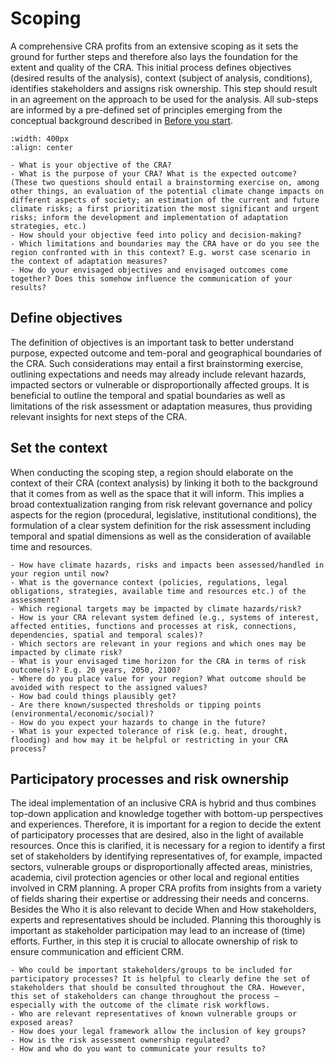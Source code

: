 Scoping
=======================

A comprehensive CRA profits from an extensive scoping as it sets the ground for further steps and therefore also lays the foundation for the extent and quality of the CRA. This initial process defines objectives (desired results of the analysis), context (subject of analysis, conditions), identifies stakeholders and assigns risk ownership. This step should result in an agreement on the approach to be used for the analysis. All sub-steps are informed by a pre-defined set of principles emerging from the conceptual background described in [Before you start](https://climaax.github.io/crabook-test/CRA_steps/beforeyoustart.html). 

```{image} ../images/Framework_scoping.png
:width: 400px
:align: center
```

```{margin} **Guiding questions - Objectives**
- What is your objective of the CRA?
- What is the purpose of your CRA? What is the expected outcome? (These two questions should entail a brainstorming exercise on, among other things, an evaluation of the potential climate change impacts on different aspects of society; an estimation of the current and future climate risks; a first prioritization the most significant and urgent risks; inform the development and implementation of adaptation strategies, etc.)
- How should your objective feed into policy and decision-making?
- Which limitations and boundaries may the CRA have or do you see the region confronted with in this context? E.g. worst case scenario in the context of adaptation measures? 
- How do your envisaged objectives and envisaged outcomes come together? Does this somehow influence the communication of your results?
```
## Define objectives
The definition of objectives is an important task to better understand purpose, expected outcome and tem-poral and geographical boundaries of the CRA. Such considerations may entail a first brainstorming exercise, outlining expectations and needs may already include relevant hazards, impacted sectors or vulnerable or disproportionally affected groups. It is beneficial to outline the temporal and spatial boundaries as well as limitations of the risk assessment or adaptation measures, thus providing relevant insights for next steps of the CRA.


## Set the context
When conducting the scoping step, a region should elaborate on the context of their CRA (context analysis) by linking it both to the background that it comes from as well as the space that it will inform. This implies a broad contextualization ranging from risk relevant governance and policy aspects for the region (procedural, legislative, institutional conditions), the formulation of a clear system definition for the risk assessment including temporal and spatial dimensions as well as the consideration of available time and resources.

```{margin} **Guiding questions - Context**
- How have climate hazards, risks and impacts been assessed/handled in your region until now?
- What is the governance context (policies, regulations, legal obligations, strategies, available time and resources etc.) of the assessment? 
- Which regional targets may be impacted by climate hazards/risk?
- How is your CRA relevant system defined (e.g., systems of interest, affected entities, functions and processes at risk, connections, dependencies, spatial and temporal scales)?
- Which sectors are relevant in your regions and which ones may be impacted by climate risk?
- What is your envisaged time horizon for the CRA in terms of risk outcome(s)? E.g. 20 years, 2050, 2100?
- Where do you place value for your region? What outcome should be avoided with respect to the assigned values? 
- How bad could things plausibly get?
- Are there known/suspected thresholds or tipping points (environmental/economic/social)?
- How do you expect your hazards to change in the future?
- What is your expected tolerance of risk (e.g. heat, drought, flooding) and how may it be helpful or restricting in your CRA process?
```

## Participatory processes and risk ownership
The ideal implementation of an inclusive CRA is hybrid and thus combines top-down application and knowledge together with bottom-up perspectives and experiences. Therefore, it is important for a region to decide the extent of participatory processes that are desired, also in the light of available resources. Once this is clarified, it is necessary for a region to identify a first set of stakeholders by identifying representatives of, for example, impacted sectors, vulnerable groups or disproportionally affected areas, ministries, academia, civil protection agencies or other local and regional entities involved in CRM planning. A proper CRA profits from insights from a variety of fields sharing their expertise or addressing their needs and concerns. Besides the Who it is also relevant to decide When and How stakeholders, experts and representatives should be included. Planning this thoroughly is important as stakeholder participation may lead to an increase of (time) efforts. Further, in this step it is crucial to allocate ownership of risk to ensure communication and efficient CRM.


```{margin} **Guiding questions - Participation & Risk Ownership**
- Who could be important stakeholders/groups to be included for participatory processes? It is helpful to clearly define the set of stakeholders that should be consulted throughout the CRA. However, this set of stakeholders can change throughout the process – especially with the outcome of the climate risk workflows. 
- Who are relevant representatives of known vulnerable groups or exposed areas? 
- How does your legal framework allow the inclusion of key groups?
- How is the risk assessment ownership regulated?
- How and who do you want to communicate your results to?
```
